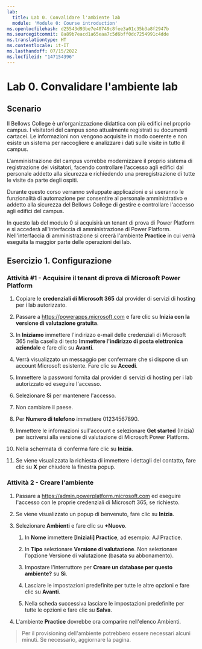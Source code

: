 ```yaml
---
lab:
  title: Lab 0. Convalidare l'ambiente lab
  module: 'Module 0: Course introduction'
ms.openlocfilehash: d25543d93be7e40749c8fee3a01c35b3a8f2947b
ms.sourcegitcommit: 8a89b7eacd1a65eaa7c5d6bff0dc7254991c4dde
ms.translationtype: HT
ms.contentlocale: it-IT
ms.lasthandoff: 07/15/2022
ms.locfileid: "147154396"
---
```

# <a name="lab-0-validate-lab-environment"></a>Lab 0. Convalidare l'ambiente lab

## <a name="scenario"></a>Scenario

Il Bellows College è un'organizzazione didattica con più edifici nel proprio campus. I visitatori del campus sono attualmente registrati su documenti cartacei. Le informazioni non vengono acquisite in modo coerente e non esiste un sistema per raccogliere e analizzare i dati sulle visite in tutto il campus.

L'amministrazione del campus vorrebbe modernizzare il proprio sistema di registrazione dei visitatori, facendo controllare l'accesso agli edifici dal personale addetto alla sicurezza e richiedendo una preregistrazione di tutte le visite da parte degli ospiti.

Durante questo corso verranno sviluppate applicazioni e si useranno le funzionalità di automazione per consentire al personale amministrativo e addetto alla sicurezza del Bellows College di gestire e controllare l'accesso agli edifici del campus.

In questo lab del modulo 0 si acquisirà un tenant di prova di Power Platform e si accederà all'interfaccia di amministrazione di Power Platform. Nell'interfaccia di amministrazione si creerà l'ambiente **Practice** in cui verrà eseguita la maggior parte delle operazioni dei lab.

## <a name="exercise-1--setup"></a>Esercizio 1. Configurazione

### <a name="task-1---acquire-your-microsoft-power-platform-trial-tenant"></a>Attività \#1 - Acquisire il tenant di prova di Microsoft Power Platform

1. Copiare le **credenziali di Microsoft 365** dal provider di servizi di hosting per i lab autorizzato.

1. Passare a <https://powerapps.microsoft.com> e fare clic su **Inizia con la versione di valutazione gratuita**.

1. In **Iniziamo** immettere l'indirizzo e-mail delle credenziali di Microsoft 365 nella casella di testo **Immettere l'indirizzo di posta elettronica aziendale** e fare clic su **Avanti**.

1. Verrà visualizzato un messaggio per confermare che si dispone di un account Microsoft esistente. Fare clic su **Accedi**.

1. Immettere la password fornita dal provider di servizi di hosting per i lab autorizzato ed eseguire l'accesso.

1. Selezionare **Sì** per mantenere l'accesso.

1. Non cambiare il paese.

1. Per **Numero di telefono** immettere 01234567890.

1. Immettere le informazioni sull'account e selezionare **Get started** (Inizia) per iscriversi alla versione di valutazione di Microsoft Power Platform.

1. Nella schermata di conferma fare clic su **Inizia**.

1. Se viene visualizzata la richiesta di immettere i dettagli del contatto, fare clic su **X** per chiudere la finestra popup.

### <a name="task-2--create-environment"></a>Attività 2 - Creare l'ambiente

1. Passare a <https://admin.powerplatform.microsoft.com> ed eseguire l'accesso con le proprie credenziali di Microsoft 365, se richiesto.

1. Se viene visualizzato un popup di benvenuto, fare clic su **Inizia**.

1. Selezionare **Ambienti** e fare clic su **+Nuovo**.

    1. In **Nome** immettere **[Iniziali] Practice**, ad esempio: AJ Practice.

    1. In **Tipo** selezionare **Versione di valutazione**. Non selezionare l'opzione Versione di valutazione (basata su abbonamento).

    1. Impostare l'interruttore per **Creare un database per questo ambiente?** su **Sì**.

    1. Lasciare le impostazioni predefinite per tutte le altre opzioni e fare clic su **Avanti**.

    1. Nella scheda successiva lasciare le impostazioni predefinite per tutte le opzioni e fare clic su **Salva**.

1. L'ambiente **Practice** dovrebbe ora comparire nell'elenco Ambienti.

> Per il provisioning dell'ambiente potrebbero essere necessari alcuni minuti. Se necessario, aggiornare la pagina.
